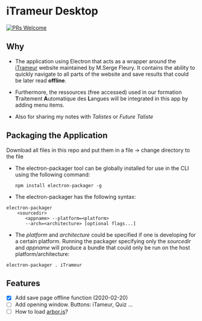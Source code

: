 # iTrameur Desktop

[![PRs Welcome](https://img.shields.io/badge/PRs-welcome-brightgreen.svg?style=flat-square)](http://makeapullrequest.com)

## Why

- The application using Electron that acts as a wrapper around the [iTrameur](http://www.tal.univ-paris3.fr/trameur/iTrameur/) website maintained by M.Serge Fleury. It contains the ability to quickly navigate to all parts of the website and save results that could be later read **offline**.
  
- Furthermore, the ressources (free accessed) used in our formation **T**raitement **A**utomatique des **L**angues will be integrated in this app by adding menu items. 
  
- Also for sharing my notes with *Talistes* or *Future Taliste* 


## Packaging the Application

Download all files in this repo and put them in a file -> change directory to the file

- The electron-packager tool can be globally installed for use in the CLI using the following command:
  
  `npm install electron-packager -g`
- The electron-packager has the following syntax:

```
electron-packager
    <sourcedir>
       <appname> --platform=<platform>
       --arch=<architecture> [optional flags...]
```
- The *platform* and *architecture* could be specified if one is developing for a certain platform. Running the packager specifying only the *sourcedir* and *appname* will produce a bundle that could only be run on the host platform/architecture:
  
`electron-packager . iTrameur`


## Features
- [x] Add save page offline function (2020-02-20)
- [ ] Add opening window. Buttons: iTameur, Quiz ...
- [ ] How to load [arbor.js](http://arborjs.org/)?
